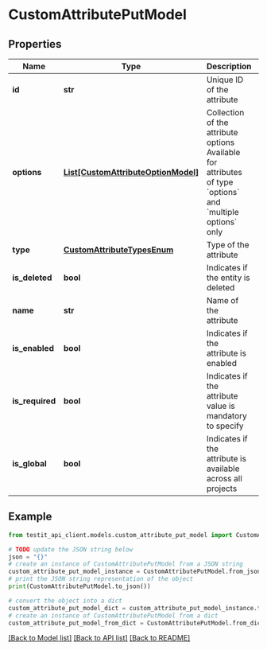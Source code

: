 # CustomAttributePutModel


## Properties

Name | Type | Description | Notes
------------ | ------------- | ------------- | -------------
**id** | **str** | Unique ID of the attribute | 
**options** | [**List[CustomAttributeOptionModel]**](CustomAttributeOptionModel.md) | Collection of the attribute options     Available for attributes of type &#x60;options&#x60; and &#x60;multiple options&#x60; only | [optional] 
**type** | [**CustomAttributeTypesEnum**](CustomAttributeTypesEnum.md) | Type of the attribute | 
**is_deleted** | **bool** | Indicates if the entity is deleted | 
**name** | **str** | Name of the attribute | 
**is_enabled** | **bool** | Indicates if the attribute is enabled | 
**is_required** | **bool** | Indicates if the attribute value is mandatory to specify | 
**is_global** | **bool** | Indicates if the attribute is available across all projects | 

## Example

```python
from testit_api_client.models.custom_attribute_put_model import CustomAttributePutModel

# TODO update the JSON string below
json = "{}"
# create an instance of CustomAttributePutModel from a JSON string
custom_attribute_put_model_instance = CustomAttributePutModel.from_json(json)
# print the JSON string representation of the object
print(CustomAttributePutModel.to_json())

# convert the object into a dict
custom_attribute_put_model_dict = custom_attribute_put_model_instance.to_dict()
# create an instance of CustomAttributePutModel from a dict
custom_attribute_put_model_from_dict = CustomAttributePutModel.from_dict(custom_attribute_put_model_dict)
```
[[Back to Model list]](../README.md#documentation-for-models) [[Back to API list]](../README.md#documentation-for-api-endpoints) [[Back to README]](../README.md)



